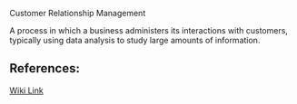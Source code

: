 
Customer Relationship Management

A process in which a business administers its interactions with customers, typically using data analysis to study large amounts of information.

## References:

[Wiki Link](https://en.wikipedia.org/wiki/Customer_relationship_management)

